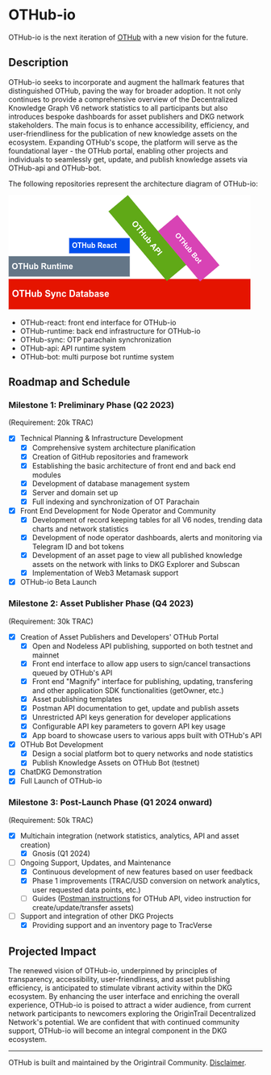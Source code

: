 # OTHub-io

OTHub-io is the next iteration of [OTHub](https://github.com/OT-Hub/OTHub) with a new vision for the future.

## Description
OTHub-io seeks to incorporate and augment the hallmark features that distinguished OTHub, paving the way for broader adoption. It not only continues to provide a comprehensive overview of the Decentralized Knowledge Graph V6 network statistics to all participants but also introduces bespoke dashboards for asset publishers and DKG network stakeholders. The main focus is to enhance accessibility, efficiency, and user-friendliness for the publication of new knowledge assets on the ecosystem. Expanding OTHub's scope, the platform will serve as the foundational layer - the OTHub portal, enabling other projects and individuals to seamlessly get, update, and publish knowledge assets via OTHub-api and OTHub-bot.

The following repositories represent the architecture diagram of OTHub-io:

![Architecture Diagram](https://github.com/othub-io/.github/blob/main/profile/architectureDiagram.png)

- OTHub-react: front end interface for OTHub-io
- OTHub-runtime: back end infrastructure for OTHub-io
- OTHub-sync: OTP parachain synchronization
- OTHub-api: API runtime system
- OTHub-bot: multi purpose bot runtime system
## Roadmap and Schedule
### Milestone 1: Preliminary Phase (Q2 2023)
(Requirement: 20k TRAC)
- [x] Technical Planning & Infrastructure Development
  - [x] Comprehensive system architecture planification
  - [x] Creation of GitHub repositories and framework
  - [x] Establishing the basic architecture of front end and back end modules
  - [x] Development of database management system
  - [x] Server and domain set up
  - [x] Full indexing and synchronization of OT Parachain
- [x] Front End Development for Node Operator and Community
  - [x] Development of record keeping tables for all V6 nodes, trending data charts and network statistics
  - [x] Development of node operator dashboards, alerts and monitoring via Telegram ID and bot tokens
  - [x] Development of an asset page to view all published knowledge assets on the network with links to DKG Explorer and Subscan
  - [x] Implementation of Web3 Metamask support
- [x] OTHub-io Beta Launch
### Milestone 2: Asset Publisher Phase (Q4 2023)
(Requirement: 30k TRAC)
- [x] Creation of Asset Publishers and Developers' OTHub Portal
  - [x] Open and Nodeless API publishing, supported on both testnet and mainnet
  - [x] Front end interface to allow app users to sign/cancel transactions queued by OTHub's API
  - [x] Front end "Magnify" interface for publishing, updating, transfering and other application SDK functionalities (getOwner, etc.)
  - [x] Asset publishing templates
  - [x] Postman API documentation to get, update and publish assets
  - [x] Unrestricted API keys generation for developer applications
  - [x] Configurable API key parameters to govern API key usage
  - [x] App board to showcase users to various apps built with OTHub's API
- [x] OTHub Bot Development
  - [x] Design a social platform bot to query networks and node statistics
  - [x] Publish Knowledge Assets on OTHub Bot (testnet)
- [x] ChatDKG Demonstration
- [x] Full Launch of OTHub-io
### Milestone 3: Post-Launch Phase (Q1 2024 onward)
(Requirement: 50k TRAC)
- [x] Multichain integration (network statistics, analytics, API and asset creation)
  - [x] Gnosis (Q1 2024)
- [ ] Ongoing Support, Updates, and Maintenance
  - [x] Continuous development of new features based on user feedback
  - [x] Phase 1 improvements (TRAC/USD conversion on network analytics, user requested data points, etc.)
  - [ ] Guides ([Postman instructions](https://www.postman.com/crimson-crescent-721757/workspace/othub-api) for OTHub API, video instruction for create/update/transfer assets)
- [ ] Support and integration of other DKG Projects
  - [x] Providing support and an inventory page to TracVerse 

## Projected Impact
The renewed vision of OTHub-io, underpinned by principles of transparency, accessibility, user-friendliness, and asset publishing efficiency, is anticipated to stimulate vibrant activity within the DKG ecosystem. By enhancing the user interface and enriching the overall experience, OTHub-io is poised to attract a wider audience, from current network participants to newcomers exploring the OriginTrail Decentralized Network's potential. We are confident that with continued community support, OTHub-io will become an integral component in the DKG ecosystem. 
_____

OTHub is built and maintained by the Origintrail Community. [Disclaimer](https://github.com/othub-io/.github/blob/main/profile/DISCLAIMER.md).
